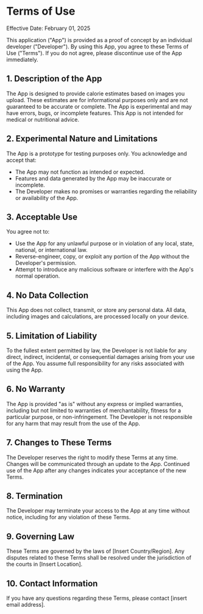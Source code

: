 # Terms of Use

Effective Date: February 01, 2025

This application ("App") is provided as a proof of concept by an individual developer ("Developer"). By using this App, you agree to these Terms of Use ("Terms"). If you do not agree, please discontinue use of the App immediately.

## 1. Description of the App

The App is designed to provide calorie estimates based on images you upload. These estimates are for informational purposes only and are not guaranteed to be accurate or complete. The App is experimental and may have errors, bugs, or incomplete features. This App is not intended for medical or nutritional advice.

## 2. Experimental Nature and Limitations

The App is a prototype for testing purposes only. You acknowledge and accept that:

- The App may not function as intended or expected.
- Features and data generated by the App may be inaccurate or incomplete.
- The Developer makes no promises or warranties regarding the reliability or availability of the App.

## 3. Acceptable Use

You agree not to:

- Use the App for any unlawful purpose or in violation of any local, state, national, or international law.
- Reverse-engineer, copy, or exploit any portion of the App without the Developer's permission.
- Attempt to introduce any malicious software or interfere with the App's normal operation.

## 4. No Data Collection

This App does not collect, transmit, or store any personal data. All data, including images and calculations, are processed locally on your device.

## 5. Limitation of Liability

To the fullest extent permitted by law, the Developer is not liable for any direct, indirect, incidental, or consequential damages arising from your use of the App. You assume full responsibility for any risks associated with using the App.

## 6. No Warranty

The App is provided "as is" without any express or implied warranties, including but not limited to warranties of merchantability, fitness for a particular purpose, or non-infringement. The Developer is not responsible for any harm that may result from the use of the App.

## 7. Changes to These Terms

The Developer reserves the right to modify these Terms at any time. Changes will be communicated through an update to the App. Continued use of the App after any changes indicates your acceptance of the new Terms.

## 8. Termination

The Developer may terminate your access to the App at any time without notice, including for any violation of these Terms.

## 9. Governing Law

These Terms are governed by the laws of [Insert Country/Region]. Any disputes related to these Terms shall be resolved under the jurisdiction of the courts in [Insert Location].

## 10. Contact Information

If you have any questions regarding these Terms, please contact [insert email address].

